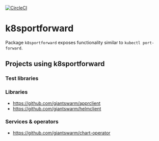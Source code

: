 [![CircleCI](https://circleci.com/gh/giantswarm/k8sportforward.svg?&style=shield&circle-token=a1a6d79291b52022182456a68ac420b8c793344a)](https://circleci.com/gh/giantswarm/k8sportforward)

# k8sportforward

Package `k8sportforward` exposes functionality similar to `kubectl port-forward`.



## Projects using k8sportforward

### Test libraries

### Libraries

- https://github.com/giantswarm/apprclient
- https://github.com/giantswarm/helmclient

### Services & operators

- https://github.com/giantswarm/chart-operator
